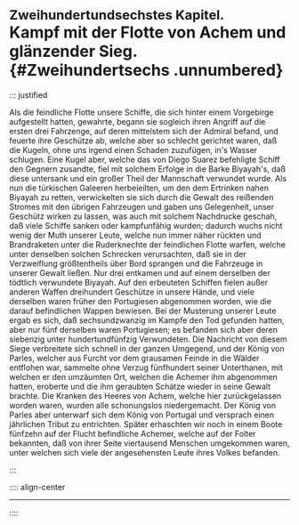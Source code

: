 # <small>Zweihundertundsechstes Kapitel.</small><br />Kampf mit der Flotte von Achem und glänzender Sieg.{#Zweihundertsechs .unnumbered}

::: justified

Als die feindliche Flotte unsere Schiffe, die sich hinter einem Vorgebirge
aufgestellt hatten, gewahrte, begann sie sogleich ihren Angriff auf die ersten
drei Fahrzenge, auf deren mittelstem sich der Admiral befand, und feuerte ihre
Geschütze ab, welche aber so schlecht gerichtet waren, daß die Kugeln, ohne uns
irgend einen Schaden zuzufügen, in's Wasser schlugen. Eine Kugel aber, welche
das von Diego Suarez befehligte Schiff den Gegnern zusandte, fiel mit solchem
Erfolge in die Barke Biyayah's, daß diese untersank und ein großer Theil der
Mannschaft verwundet wurde. Als nun die türkischen Galeeren herbeieilten, um den
dem Ertrinken nahen Biyayah zu retten, verwickelten sie sich durch die Gewalt
des reißenden Stromes mit den übrigen Fahrzeugen und gaben uns Gelegenheit,
unser Geschütz wirken zu lassen, was auch mit solchem Nachdrucke geschah, daß
viele Schiffe sanken oder kampfunfähig wurden; dadurch wuchs nicht wenig der
Muth unserer Leute, welche nun immer näher rückten und Brandraketen unter die
Ruderknechte der feindlichen Flotte warfen, welche unter denselben solchen
Schrecken verursachten, daß sie in der Verzweiflung größtentheils über Bord
sprangen und die Fahrzeuge in unserer Gewalt ließen. Nur drei entkamen und auf
einem derselben der tödtlich verwundete Biyayah. Auf den erbeuteten Schiffen
fielen außer anderen Waffen dreihundert Geschütze in unsere Hände, und viele
derselben waren früher den Portugiesen abgenommen worden, wie die darauf
befindlichen Wappen bewiesen. Bei der Musterung unserer Leute ergab es sich, daß
sechsundzwanzig im Kampfe den Tod gefunden hatten, aber nur fünf derselben waren
Portugiesen; es befanden sich aber deren siebenzig unter hundertundfünfzig
Verwundeten. Die Nachricht von diesem Siege verbreitete sich schnell in der
ganzen Umgegend, und der König von Parles, welcher aus Furcht vor dem grausamen
Feinde in die Wälder entflohen war, sammelte ohne Verzug fünfhundert seiner
Unterthanen, mit welchen er den umzäumten Ort, welchen die Achemer ihm
abgenommen hatten, eroberte und die ihm geraubten Schätze wieder in seine Gewalt
brachte. Die Kranken des Heeres von Achem, welche hier zurückgelassen worden
waren, wurden alle schonungslos niedergemacht. Der König von Parles aber
unterwarf sich dem König von Portugal und versprach einen jährlichen Tribut zu
entrichten. Später erhaschten wir noch in einem Boote fünfzehn auf der Flucht
befindliche Achemer, welche auf der Folter bekannten, daß von ihrer Seite
viertausend Menschen umgekommen waren, unter welchen sich viele der
angesehensten Leute ihres Volkes befanden.

:::

:::: align-center
****
::::
